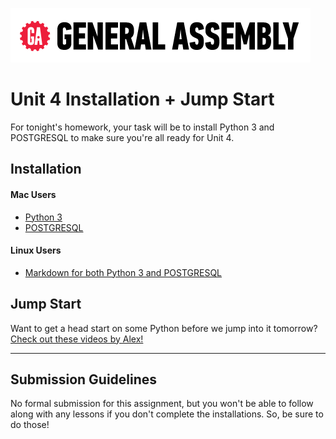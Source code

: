 ![](/ga_cog.png)

# Unit 4 Installation + Jump Start 

For tonight's homework, your task will be to install Python 3 and POSTGRESQL to make sure you're all ready for Unit 4. 

## Installation 

#### Mac Users 

- [Python 3](https://git.generalassemb.ly/Software-Engineering-Immersive-Remote/SEIR-Nova/blob/master/unit_4/w10d01/homework/python3_mac.md)
- [POSTGRESQL](https://git.generalassemb.ly/Software-Engineering-Immersive-Remote/SEIR-Nova/blob/master/unit_4/w10d01/homework/postgres_mac_install.md)

#### Linux Users

- [Markdown for both Python 3 and POSTGRESQL](https://git.generalassemb.ly/Software-Engineering-Immersive-Remote/SEIR-Nova/blob/master/unit_4/w10d01/homework/Linux.md)

## Jump Start 

Want to get a head start on some Python before we jump into it tomorrow? [Check out these videos by Alex!](https://www.youtube.com/playlist?list=PLY6oTPmKnKbaTvgXqNCRXcKnqbO5j2oQn)

---

## Submission Guidelines 

No formal submission for this assignment, but you won't be able to follow along with any lessons if you don't complete the installations. So, be sure to do those! 
